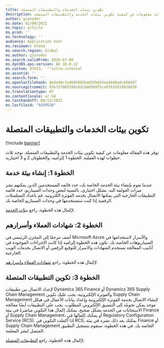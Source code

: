 ```yaml
---
title: تكوين بيئات الخدمات والتطبيقات المتصلة
description: توفر هذه المقالة معلومات عن كيفية تكوين بيئات الخدمة والتطبيقات المتصلة.
author: gionoder
ms.date: 02/09/2022
ms.topic: article
ms.prod: ''
ms.technology: ''
audience: Application User
ms.reviewer: kfend
ms.search.region: Global
ms.author: gionoder
ms.search.validFrom: 2020-07-08
ms.dyn365.ops.version: AX 10.0.12
ms.custom: 97423,  ""intro-internal
ms.assetid: ''
ms.search.form: ''
ms.openlocfilehash: 8ede98cfad685992bad3fb643ea46d6adcb08487
ms.sourcegitcommit: 87e727005399c82cbb6509f5ce9fb33d18928d30
ms.translationtype: HT
ms.contentlocale: ar-SA
ms.lasthandoff: 08/12/2022
ms.locfileid: "9269520"
---
```

# <a name="configure-service-environments-and-connected-applications"></a>تكوين بيئات الخدمات والتطبيقات المتصلة

[!include [banner](../includes/banner.md)]

توفر هذه المقالة معلومات عن كيفية تكوين بيئات الخدمة والتطبيقات المتصلة. توجد ثلاث خطوات لهذه العملية. الخطوة 1 إلزاميه، والخطوتان 2 و 3 اختياريه.

## <a name="step-1-create-a-service-environment"></a>الخطوة 1: إنشاء بيئة خدمة

عندما تقوم بإنشاء بيئة الخدمة الخاصة بك، حدد قائمه المستخدمين الذين يمكنهم نشر ميزات العولمة اليه. بشكل اختياري، بالنسبة لبعض وحدات السيناريو، حدد قائمه التطبيقات الخارجية التي يمكنها الاتصال بخدمه الفوترة الكترونيه. قم باعداد التسلسلات الرقمية إذا كنت ستستخدمها في وحدات السيناريو الخاصة بك.

لإكمال هذه الخطوة، راجع [بيئات الخدمة](e-invoicing-service-environments.md).

## <a name="step-2-add-certificates-and-secrets"></a>الخطوة 2: شهادات العملاء وأسرارهم

أضف مرجعًا إلى المخزن الرئيسي في Microsoft Azure والأسرار لاستخدامها في السيناريوهات الخاصة بك. تكون هذه الخطوة إلزاميه إذا كانت الإجراءات الموجودة في أنابيب المعالجة تستخدم الشهادات والاسرار للتوقيع الرقمي أو الاتصال بخدمات الويب الخارجية.

لإكمال هذه الخطوة، راجع [شهادات العملاء وأسرارهم](e-invoicing-customer-certificates-secrets.md).

## <a name="step-3-configure-connected-applications"></a>الخطوة 3: تكوين التطبيقات المتصلة

لإعداد الاتصال بين تطبيقات Dynamics 365 Finance أو Dynamics 365 Supply Chain Management والفوترة الإلكترونية، يجب عليك تكوين Supply Chain Management لإنشاء الاتصال بخدمة الفوترة الإلكترونية وإعداد بيانات الأعمال في هيكل موحد يمكن تحويله إلى التنسيق الإلكتروني المطلوب. يجب على التطبيقات أيضًا معالجة الاستجابات من الخدمة بشكل صحيح. يمكنك إكمال هذا التكوين مباشرةً في بيئة Finance أو Supply Chain Management، أو يمكنك إكمالها في Regulatory Configuration Service (RCS). إذا أكملت التكوين في RCS، يمكنك بعد ذلك نشره في بيئة Finance أو Supply Chain Management الخاصة بك. في هذه الخطوة، ستقوم بتسجيل التطبيق المتصل لنشر المعلمة.

لإكمال هذه الخطوة، راجع [التطبيقات المتصلة](e-invoicing-connected-applications.md).
